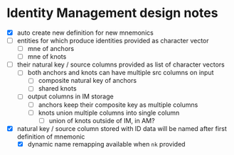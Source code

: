 # Identity Management design notes

- [x] auto create new definition for new mnemonics
- [ ] entities for which produce identities provided as character vector
  - [ ] mne of anchors
  - [ ] mne of knots
- [ ] their natural key / source columns provided as list of character vectors
  - [ ] both anchors and knots can have multiple src columns on input
    - [ ] composite natural key of anchors
    - [ ] shared knots
  - [ ] output columns in IM storage
    - [ ] anchors keep their composite key as multiple columns
    - [ ] knots union multiple columns into single column
      - [ ] union of knots outside of IM, in AM?
- [x] natural key / source column stored with ID data will be named after first definition of mnemonic
  - [x] dynamic name remapping available when `nk` provided
